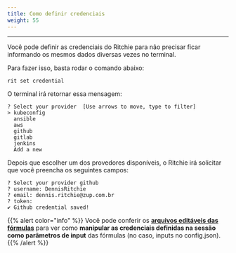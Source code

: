 ```yaml
---
title: Como definir credenciais
weight: 55
---
```


---

Você pode definir as credenciais do Ritchie para não precisar ficar informando os mesmos dados diversas vezes no terminal. 

Para fazer isso, basta rodar o comando abaixo:

```text
rit set credential
```

O terminal irá retornar essa mensagem:  

```text
? Select your provider  [Use arrows to move, type to filter]
> kubeconfig
  ansible
  aws
  github
  gitlab
  jenkins
  Add a new
```

Depois que escolher um dos provedores disponíveis, o Ritchie irá solicitar que você preencha os seguintes campos:

```text
? Select your provider github
? username: DennisRitchie
? email: dennis.ritchie@zup.com.br
? token: 
✔ Github credential saved!
```

{{% alert color="info" %}}
Você pode conferir os [**arquivos editáveis das fórmulas**](../../formulas/como-implementar-formulas/#arquivos-editaveis) para ver como **manipular as credenciais definidas na sessão como parâmetros de input** das fórmulas \(no caso, inputs no config.json\).
{{% /alert %}}
